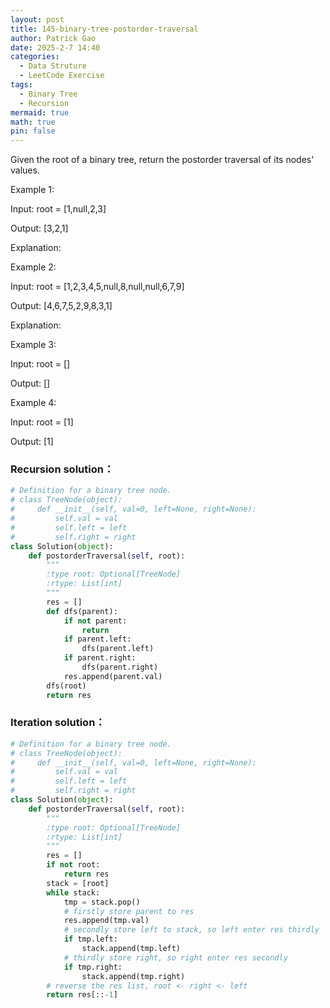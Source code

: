```yaml
---
layout: post
title: 145-binary-tree-postorder-traversal
author: Patrick Gao
date: 2025-2-7 14:40
categories:
  - Data Struture
  - LeetCode Exercise
tags:
  - Binary Tree
  - Recursion
mermaid: true
math: true
pin: false
---
```

Given the root of a binary tree, return the postorder traversal of its nodes' values.

 

Example 1:

Input: root = [1,null,2,3]

Output: [3,2,1]

Explanation:



Example 2:

Input: root = [1,2,3,4,5,null,8,null,null,6,7,9]

Output: [4,6,7,5,2,9,8,3,1]

Explanation:



Example 3:

Input: root = []

Output: []

Example 4:

Input: root = [1]

Output: [1]

### Recursion solution：

```python
# Definition for a binary tree node.
# class TreeNode(object):
#     def __init__(self, val=0, left=None, right=None):
#         self.val = val
#         self.left = left
#         self.right = right
class Solution(object):
    def postorderTraversal(self, root):
        """
        :type root: Optional[TreeNode]
        :rtype: List[int]
        """
        res = []
        def dfs(parent):
            if not parent:
                return
            if parent.left:
                dfs(parent.left)
            if parent.right:
                dfs(parent.right)
            res.append(parent.val)
        dfs(root)
        return res
```

### Iteration solution：
```python
# Definition for a binary tree node.
# class TreeNode(object):
#     def __init__(self, val=0, left=None, right=None):
#         self.val = val
#         self.left = left
#         self.right = right
class Solution(object):
    def postorderTraversal(self, root):
        """
        :type root: Optional[TreeNode]
        :rtype: List[int]
        """
        res = []
        if not root:
            return res
        stack = [root]
        while stack:
            tmp = stack.pop()
            # firstly store parent to res
            res.append(tmp.val)
            # secondly store left to stack, so left enter res thirdly
            if tmp.left:
                stack.append(tmp.left)
            # thirdly store right, so right enter res secondly
            if tmp.right:
                stack.append(tmp.right)
        # reverse the res list, root <- right <- left
        return res[::-1]

        

```

